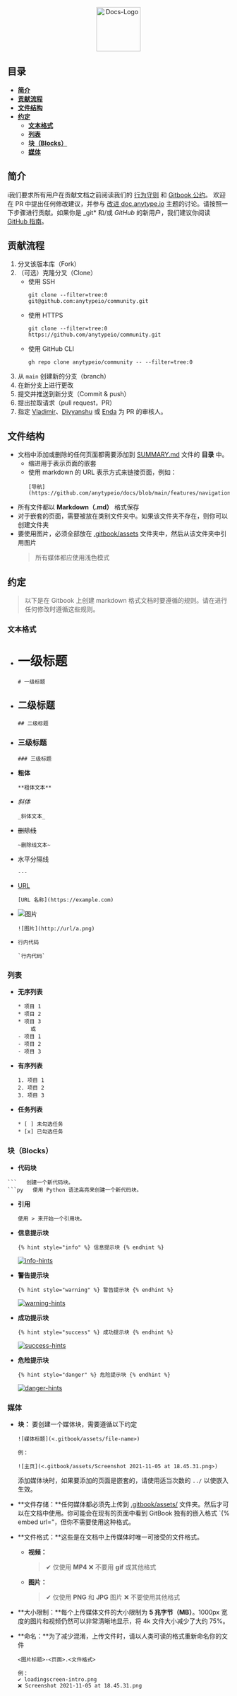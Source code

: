 <p align="center">
    <a href="https://doc.anytype.io">
        <img src="../.gitbook/assets/anytype-logo-360px.png" alt="Docs-Logo" width="100px" height="100px">
    </a>
</p>


## 目录

- [**简介**](#Intro)
- [**贡献流程**](#contribution-process)
- [**文件结构**](#file-structure)
- [**约定**](#conventions)
   - [**文本格式**](#text-formats)
   - [**列表**](#lists)
   - [**块（Blocks）**](#blocks)
   - [**媒体**](#media)

## 简介

ℹ️我们要求所有用户在贡献文档之前阅读我们的 [行为守则](https://github.com/anytypeio/community/blob/main/README.md#code-of-conduct) 和 [Gitbook 公约](#conventions)。
欢迎在 PR 中提出任何修改建议，并参与 [改进 doc.anytype.io](https://community.anytype.io/t/improvements-for-doc-anytype-io/2862) 主题的讨论。请按照一下步骤进行贡献。如果你是 \_git\* 和/或 _GitHub_ 的新用户，我们建议你阅读 [GitHub 指南](https://guides.github.com/introduction/flow/)。


## 贡献流程

1. 分叉该版本库（Fork）
2. （可选）克隆分叉（Clone）
   - 使用 SSH
      ```shell
      git clone --filter=tree:0 git@github.com:anytypeio/community.git
      ```
   - 使用 HTTPS
      ```shell
      git clone --filter=tree:0 https://github.com/anytypeio/community.git
      ```
   - 使用 GitHub CLI
      ```shell
      gh repo clone anytypeio/community -- --filter=tree:0
      ```
3. 从 `main` 创建新的分支（branch）
4. 在新分支上进行更改
5. 提交并推送到新分支（Commit & push）
6. 提出拉取请求（pull request，PR）
7. 指定 [Vladimir](https://github.com/d1eselboy)、[Divyanshu](https://github.com/div3xi) 或 [Enda](https://github.com/endac) 为 PR 的审核人。

## 文件结构

* 文档中添加或删除的任何页面都需要添加到 [SUMMARY.md](https://github.com/anytypeio/docs/blob/main/SUMMARY.md) 文件的 **目录** 中。
   * 缩进用于表示页面的嵌套
   * 使用 markdown 的 URL 表示方式来链接页面，例如：
      ```
      [导航](https://github.com/anytypeio/docs/blob/main/features/navigation.md)
      ```
* 所有文件都以 **Markdown（.md）** 格式保存
* 对于嵌套的页面，需要被放在类别文件夹中。如果该文件夹不存在，则你可以创建文件夹
* 要使用图片，必须全部放在 [.gitbook/assets](https://github.com/anytypeio/docs/tree/main/.gitbook/assets) 文件夹中，然后从该文件夹中引用图片
   > 所有媒体都应使用浅色模式
## 约定

> 以下是在 Gitbook 上创建 markdown 格式文档时要遵循的规则。请在进行任何修改时遵循这些规则。

### 文本格式

- # 一级标题
   ```
   # 一级标题
   ```

- ## 二级标题
   ```
   ## 二级标题
   ```

- ### 三级标题
   ```
   ### 三级标题
   ```

- **粗体**
   ```
   **粗体文本**
   ```

- *斜体*
   ```
   _斜体文本_
   ```

- ~~删除线~~
   ```
   ~删除线文本~
   ```

- 水平分隔线
   ```
   ---
   ```

- [URL](#)
   ```
   [URL 名称](https://example.com)
   ```

- ![图片](#)
   ```
   ![图片](http://url/a.png)
   ```

- `行内代码`
   ```
   `行内代码`
   ```

### 列表

- **无序列表**
   ```
   * 项目 1
   * 项目 2
   * 项目 3
       或
   - 项目 1
   - 项目 2
   - 项目 3
   ```

- **有序列表**
   ```
   1. 项目 1
   2. 项目 2
   3. 项目 3
   ```

- **任务列表**
   ```
   * [ ] 未勾选任务
   * [x] 已勾选任务
   ```

### 块（Blocks）

- **代码块**
```
```   创建一个新代码块。
```py   使用 Python 语法高亮来创建一个新代码块。
```

- **引用**
   ```
   使用 > 来开始一个引用块。
   ```

- **信息提示块**
   ```
   {% hint style="info" %} 信息提示块 {% endhint %}
   ```
   <p align="left">
       <a href="https://doc.anytype.io">
           <img src="https://raw.githubusercontent.com/anytypeio/community/main/assets/info-hints-block.png" alt="info-hints">
       </a>
     </p>

- **警告提示块**
   ```
   {% hint style="warning" %} 警告提示块 {% endhint %}
   ```
   <p align="left">
       <a href="https://doc.anytype.io">
           <img src="https://raw.githubusercontent.com/anytypeio/community/main/assets/warning-hints-block.png" alt="warning-hints">
       </a>
     </p>

- **成功提示块**
   ```
   {% hint style="success" %} 成功提示块 {% endhint %}
   ```
   <p align="left">
       <a href="https://doc.anytype.io">
           <img src="https://raw.githubusercontent.com/anytypeio/community/main/assets/success-hints-block.png" alt="success-hints">
       </a>
     </p>

- **危险提示块**
   ```
   {% hint style="danger" %} 危险提示块 {% endhint %}
   ```
   <p align="left">
       <a href="https://doc.anytype.io">
           <img src="https://raw.githubusercontent.com/anytypeio/community/main/assets/danger-hint-block.png" alt="danger-hints">
       </a>
     </p>

### 媒体

- **块：** 要创建一个媒体块，需要遵循以下约定
   ```
   ![媒体标题](<.gitbook/assets/file-name>)
   
   例：
   
   ![主页](<.gitbook/assets/Screenshot 2021-11-05 at 18.45.31.png>)
   ```
   添加媒体块时，如果要添加的页面是嵌套的，请使用适当次数的 `../` 以使嵌入生效。

- **文件存储：**任何媒体都必须先上传到 [.gitbook/assets/](https://github.com/anytypeio/docs/tree/main/.gitbook/assets) 文件夹。然后才可以在文档中使用。你可能会在现有的页面中看到 GitBook 独有的嵌入格式 `{% embed url="，但你不需要使用这种格式。

- **文件格式：**这些是在文档中上传媒体时唯一可接受的文件格式。
   - **视频：**

      > ✔ 仅使用 **MP4**
      > ❌ 不要用 **gif** 或其他格式

   - **图片：**

      > ✔ 仅使用 **PNG** 和 **JPG** 图片
      > ❌ 不要使用其他格式

- **大小限制：**每个上传媒体文件的大小限制为 **5 兆字节（MB）**。1000px 宽度的图片和视频仍然可以非常清晰地显示，将 4k 文件大小减少了大约 75%。

- **命名：**为了减少混淆，上传文件时，请以人类可读的格式重新命名你的文件
   ```
   <图片标题>-<页面>.<文件格式>
   
   例：
   ✔️ loadingscreen-intro.png
   ❌ Screenshot 2021-11-05 at 18.45.31.png
